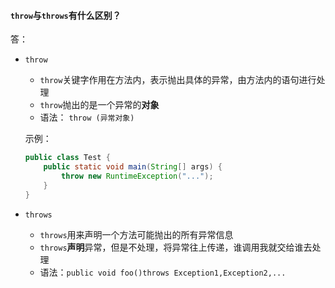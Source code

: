 #### `throw`与`throws`有什么区别？

答：

- `throw`
  - `throw`关键字作用在方法内，表示抛出具体的异常，由方法内的语句进行处理
  - `throw`抛出的是一个异常的**对象**
  - 语法： `throw (异常对象)`
  
  示例：
  
  ```java
  public class Test {
      public static void main(String[] args) {
          throw new RuntimeException("...");
      }
  }
  ```
  
- `throws`
  
  - `throws`用来声明一个方法可能抛出的所有异常信息
  - `throws`**声明**异常，但是不处理，将异常往上传递，谁调用我就交给谁去处理
  - 语法：`public void foo()throws Exception1,Exception2,...`

